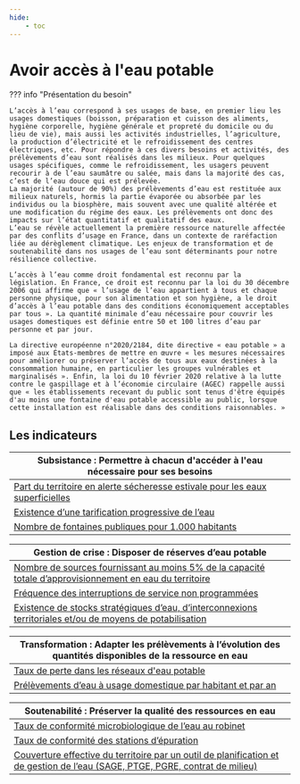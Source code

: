 ```yaml
---
hide:
    - toc
---
```


# Avoir accès à l'eau potable

??? info "Présentation du besoin"

    L’accès à l’eau correspond à ses usages de base, en premier lieu les usages domestiques (boisson, préparation et cuisson des aliments, hygiène corporelle, hygiène générale et propreté du domicile ou du lieu de vie), mais aussi les activités industrielles, l’agriculture, la production d’électricité et le refroidissement des centres électriques, etc. Pour répondre à ces divers besoins et activités, des prélèvements d’eau sont réalisés dans les milieux. Pour quelques usages spécifiques, comme le refroidissement, les usagers peuvent recourir à de l’eau saumâtre ou salée, mais dans la majorité des cas, c’est de l’eau douce qui est prélevée.
    La majorité (autour de 90%) des prélèvements d’eau est restituée aux milieux naturels, hormis la partie évaporée ou absorbée par les individus ou la biosphère, mais souvent avec une qualité altérée et une modification du régime des eaux. Les prélèvements ont donc des impacts sur l’état quantitatif et qualitatif des eaux.
    L’eau se révèle actuellement la première ressource naturelle affectée par des conflits d’usage en France, dans un contexte de raréfaction liée au dérèglement climatique. Les enjeux de transformation et de soutenabilité dans nos usages de l’eau sont déterminants pour notre résilience collective. 
    
    L’accès à l’eau comme droit fondamental est reconnu par la législation. En France, ce droit est reconnu par la loi du 30 décembre 2006 qui affirme que « l’usage de l’eau appartient à tous et chaque personne physique, pour son alimentation et son hygiène, a le droit d’accès à l’eau potable dans des conditions économiquement acceptables par tous ». La quantité minimale d’eau nécessaire pour couvrir les usages domestiques est définie entre 50 et 100 litres d’eau par personne et par jour.
    
    La directive européenne n°2020/2184, dite directive « eau potable » a imposé aux États-membres de mettre en œuvre « les mesures nécessaires pour améliorer ou préserver l’accès de tous aux eaux destinées à la consommation humaine, en particulier les groupes vulnérables et marginalisés ». Enfin, la loi du 10 février 2020 relative à la lutte contre le gaspillage et à l’économie circulaire (AGEC) rappelle aussi que « les établissements recevant du public sont tenus d'être équipés d'au moins une fontaine d'eau potable accessible au public, lorsque cette installation est réalisable dans des conditions raisonnables. »

## Les indicateurs

| **Subsistance** : Permettre à chacun d'accéder à l'eau nécessaire pour ses besoins | 
|---|
| [Part du territoire en alerte sécheresse estivale pour les eaux superficielles](https://konsilion.github.io/diag360/pages/indicateurs/vitaux/acces_eau/indicateur_1/) |
| [Existence d’une tarification progressive de l’eau](#) |
| [Nombre de fontaines publiques pour 1.000 habitants](#) |

| **Gestion de crise** : Disposer de réserves d’eau potable | 
|---|
| [Nombre de sources fournissant au moins 5% de la capacité totale d’approvisionnement en eau du territoire](#) |
| [Fréquence des interruptions de service non programmées](#) |
| [Existence de stocks stratégiques d’eau, d’interconnexions territoriales et/ou de moyens de potabilisation](#) |

| **Transformation** : Adapter les prélèvements à l’évolution des quantités disponibles de la ressource en eau | 
|---|
| [Taux de perte dans les réseaux d'eau potable](#) |
| [Prélèvements d’eau à usage domestique par habitant et par an](#) |

| **Soutenabilité** : Préserver la qualité des ressources en eau | 
|---|
| [Taux de conformité microbiologique de l’eau au robinet](#) |
| [Taux de conformité des stations d’épuration](#) |
| [Couverture effective du territoire par un outil de planification et de gestion de l’eau (SAGE, PTGE, PGRE, contrat de milieu)](#) |



